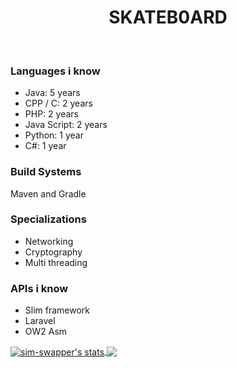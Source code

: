 <h1 align="center">SKATEB0ARD</h1>
<br />

### Languages i know
* Java: 5 years
* CPP / C: 2 years
* PHP: 2 years
* Java Script: 2 years
* Python: 1 year
* C#: 1 year

### Build Systems
Maven and Gradle

### Specializations
* Networking
* Cryptography
* Multi threading

### APIs i know
* Slim framework
* Laravel
* OW2 Asm

<a href="https://github.com/sim-swapper">
  <img align="center" src="https://github-readme-stats.vercel.app/api?username=SKATEB0ARD&show_icons=true&include_all_commits=true&show_icons=true&title_color=fff&icon_color=79ff97&text_color=9f9f9f&bg_color=232323" alt="sim-swapper's stats" />
  <a href="https://github.com/sim-swapper?tab=repositories">
  <img align="center" src="https://github-readme-stats.vercel.app/api/top-langs/?username=SKATEB0ARD&layout=compact&show_icons=true&title_color=fff&icon_color=79ff97&text_color=9f9f9f&bg_color=232323" />
</a>
</a>
